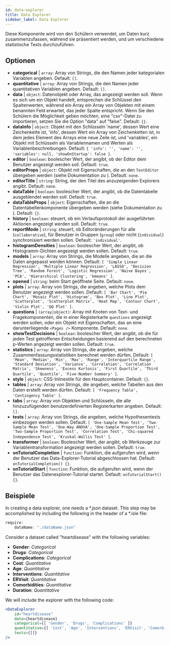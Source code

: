 ```yaml
---
id: data-explorer 
title: Data Explorer
sidebar_label: Data Explorer
---
```


Diese Komponente wird von den Schülern verwendet, um Daten kurz zusammenzufassen, während sie präsentiert werden, und um verschiedene statistische Tests durchzuführen.

## Optionen

* __categorical__ | `array`: Array von Strings, die den Namen jeder kategorialen Variablen angeben. Default: `[]`.
* __quantitative__ | `array`: Array von Strings, die den Namen jeder quantitativen Variablen angeben. Default: `[]`.
* __data__ | `object`: Datenobjekt oder Array, das angezeigt werden soll. Wenn es sich um ein Objekt handelt, entsprechen die Schlüssel den Spaltenwerten, während ein Array ein Array von Objekten mit einem benannten Feld erwartet, das jeder Spalte entspricht. Wenn Sie den Schülern die Möglichkeit geben möchten, eine "csv"-Datei zu importieren, setzen Sie die Option "data" auf "false". Default: `{}`.
* __dataInfo__ | `object`: Objekt mit den Schlüsseln \'name\', dessen Wert eine Zeichenkette ist, \'info\', dessen Wert ein Array von Zeichenketten ist, in dem jedes Element des Arrays eine neue Zeile ist, und \'variables\', ein Objekt mit Schlüsseln als Variablennamen und Werten als Variablenbeschreibungen. Default: `{
  'info': '',
  'name': '',
  'variables': null,
  'showOnStartup': false
}`.
* __editor__ | `boolean`: boolescher Wert, der angibt, ob der Editor dem Benutzer angezeigt werden soll. Default: `true`.
* __editorProps__ | `object`: Objekt mit Eigenschaften, die an den `TextEditor` übergeben werden (siehe Dokumentation zu <TextEditor />). Default: `none`.
* __editorTitle__ | `string`: String, der den Titel des anzuzeigenden Explorers angibt. Default: `none`.
* __dataTable__ | `boolean`: boolescher Wert, der angibt, ob die Datentabelle ausgeblendet werden soll. Default: `true`.
* __dataTableProps__ | `object`: Eigenschaften, die an die Datentabellenkomponente übergeben werden (siehe Dokumentation zu <DataTable />). Default: `{}`.
* __history__ | `boolean`: steuert, ob ein Verlaufsprotokoll der ausgeführten Aktionen angezeigt werden soll. Default: `true`.
* __reportMode__ | `string`: steuert, ob Editoränderungen für alle (`collaborative`), für Benutzer in Gruppen (`group`) oder nicht (`individual`) synchronisiert werden sollen. Default: `'individual'`.
* __histogramDensities__ | `boolean`: boolescher Wert, der angibt, ob Histogramm-Dichten angezeigt werden sollen. Default: `true`.
* __models__ | `array`: Array von Strings, die Modelle angeben, die an die Daten angepasst werden können. Default: `[
  'Simple Linear Regression',
  'Multiple Linear Regression',
  'LASSO',
  'Decision Tree',
  'Random Forest',
  'Logistic Regression',
  'Naive Bayes',
  'PCA',
  'Hierarchical Clustering',
  'kmeans'
]`.
* __opened__ | `string`: beim Start geöffnete Seite. Default: `none`.
* __plots__ | `array`: Array von Strings, die angeben, welche Plots dem Benutzer angezeigt werden sollen. Default: `[
  'Bar Chart',
  'Pie Chart',
  'Mosaic Plot',
  'Histogram',
  'Box Plot',
  'Line Plot',
  'Scatterplot',
  'Scatterplot Matrix',
  'Heat Map',
  'Contour Chart',
  'Violin Plot',
  'QQ Plot'
]`.
* __questions__ | `(array|object)`: Array mit Knoten von Text- und Fragekomponenten, die in einer Registerkarte `questions` angezeigt werden sollen, oder ein Objekt mit Eigenschaften, das an eine darunterliegende `<Pages />` Komponente. Default: `none`.
* __showTestDecisions__ | `boolean`: boolescher Wert, der angibt, ob die für jeden Test getroffenen Entscheidungen basierend auf den berechneten p-Werten angezeigt werden sollen. Default: `true`.
* __statistics__ | `array`: Array von Strings, die angeben, welche Zusammenfassungsstatistiken berechnet werden dürfen. Default: `[
  'Mean',
  'Median',
  'Min',
  'Max',
  'Range',
  'Interquartile Range',
  'Standard Deviation',
  'Variance',
  'Correlation',
  'Correlation Matrix',
  'Skewness',
  'Excess Kurtosis',
  'First Quartile',
  'Third Quartile',
  'Quantile',
  'Five-Number Summary'
]`.
* __style__ | `object`: CSS-Inlinestile für den Hauptcontainer. Default: `{}`.
* __tables__ | `array`: Array von Strings, die angeben, welche Tabellen aus den Daten erstellt werden dürfen. Default: `[
  'Frequency Table',
  'Contingency Table'
]`.
* __tabs__ | `array`: Array von Objekten und Schlüsseln, die alle hinzuzufügenden benutzerdefinierten Registerkarten angeben. Default: `[]`.
* __tests__ | `array`: Array von Strings, die angeben, welche Hypothesentests einbezogen werden sollen. Default: `[
  'One-Sample Mean Test',
  'Two-Sample Mean Test',
  'One-Way ANOVA',
  'One-Sample Proportion Test',
  'Two-Sample Proportion Test',
  'Correlation Test',
  'Chi-squared Independence Test',
  'Kruskal-Wallis Test'
]`.
* __transformer__ | `boolean`: Boolescher Wert, der angibt, ob Werkzeuge zur Variablentransformation angezeigt werden sollen. Default: `true`.
* __onTutorialCompletion__ | `function`: Funktion, die aufgerufen wird, wenn der Benutzer das Data-Explorer-Tutorial abgeschlossen hat. Default: `onTutorialCompletion() {}`.
* __onTutorialStart__ | `function`: Funktion, die aufgerufen wird, wenn der Benutzer das Datenexplorer-Tutorial startet. Default: `onTutorialStart() {}`.


## Beispiele

In creating a data explorer, one needs a *.json dataset. This step may be accomplished by including the following in the header of a *.isle file:

```js
require:
    dataName: "./dataName.json"
```

Consider a dataset called "heartdisease" with the following variables:
* __Gender__: _Categorical_
* __Drugs__: _Categorical_
* __Complications__: _Categorical_
* __Cost__: _Quantitative_
* __Age__: _Quantitative_
* __Interventions__: _Quantitative_
* __ERVisit__: _Quantitative_
* __Comorbidities__: _Quantitative_
* __Duration__: _Quantitative_

We will include the explorer with the following code:

```jsx live
<DataExplorer 
    id="heartdisease"
    data={heartdisease} 
    categorical={[ 'Gender', 'Drugs', 'Complications' ]}
    quantitative={[ 'Cost', 'Age', 'Interventions', 'ERVisit', 'Comorbidities', 'Duration' ]}
    tests={[]}
/>
```



